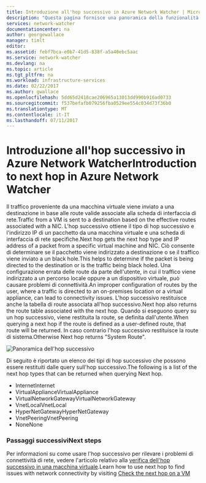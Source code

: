 ```yaml
---
title: Introduzione all'hop successivo in Azure Network Watcher | Microsoft Docs
description: "Questa pagina fornisce una panoramica della funzionalità hop successivo di Network Watcher"
services: network-watcher
documentationcenter: na
author: georgewallace
manager: timlt
editor: 
ms.assetid: febf7bca-e0b7-41d5-838f-a5a40ebc5aac
ms.service: network-watcher
ms.devlang: na
ms.topic: article
ms.tgt_pltfrm: na
ms.workload: infrastructure-services
ms.date: 02/22/2017
ms.author: gwallace
ms.openlocfilehash: 5dd65d2418cae206965a13013dd990b916ad0733
ms.sourcegitcommit: f537befafb079256fba0529ee554c034d73f36b0
ms.translationtype: MT
ms.contentlocale: it-IT
ms.lasthandoff: 07/11/2017
---
```

# <a name="introduction-to-next-hop-in-azure-network-watcher"></a><span data-ttu-id="d491a-103">Introduzione all'hop successivo in Azure Network Watcher</span><span class="sxs-lookup"><span data-stu-id="d491a-103">Introduction to next hop in Azure Network Watcher</span></span>

<span data-ttu-id="d491a-104">Il traffico proveniente da una macchina virtuale viene inviato a una destinazione in base alle route valide associate alla scheda di interfaccia di rete.</span><span class="sxs-lookup"><span data-stu-id="d491a-104">Traffic from a VM is sent to a destination based on the effective routes associated with a NIC.</span></span> <span data-ttu-id="d491a-105">L'hop successivo ottiene il tipo di hop successivo e l'indirizzo IP di un pacchetto da una macchina virtuale e una scheda di interfaccia di rete specifiche.</span><span class="sxs-lookup"><span data-stu-id="d491a-105">Next hop gets the next hop type and IP address of a packet from a specific virtual machine and NIC.</span></span> <span data-ttu-id="d491a-106">Ciò consente di determinare se il pacchetto viene indirizzato a destinazione o se il traffico viene inviato a un black hole.</span><span class="sxs-lookup"><span data-stu-id="d491a-106">This helps to determine if the packet is being directed to the destination or is the traffic being black holed.</span></span> <span data-ttu-id="d491a-107">Una configurazione errata delle route da parte dell'utente, in cui il traffico viene indirizzato a un percorso locale oppure a un dispositivo virtuale, può causare problemi di connettività.</span><span class="sxs-lookup"><span data-stu-id="d491a-107">An improper configuration of routes by the user, where a traffic is directed to an on-premises location or a virtual appliance, can lead to connectivity issues.</span></span> <span data-ttu-id="d491a-108">L'hop successivo restituisce anche la tabella di route associata all'hop successivo.</span><span class="sxs-lookup"><span data-stu-id="d491a-108">Next hop also returns the route table associated with the next hop.</span></span> <span data-ttu-id="d491a-109">Quando si eseguono query su un hop successivo, viene restituita la route, se definita dall'utente.</span><span class="sxs-lookup"><span data-stu-id="d491a-109">When querying a next hop if the route is defined as a user-defined route, that route will be returned.</span></span> <span data-ttu-id="d491a-110">In caso contrario l'hop successivo restituisce la route di sistema.</span><span class="sxs-lookup"><span data-stu-id="d491a-110">Otherwise Next hop returns "System Route".</span></span>

![Panoramica dell'hop successivo][1]

<span data-ttu-id="d491a-112">Di seguito è riportato un elenco dei tipi di hop successivo che possono essere restituiti dalle query sull'hop successivo.</span><span class="sxs-lookup"><span data-stu-id="d491a-112">The following is a list of the next hop types that can be returned when querying Next hop.</span></span>

* <span data-ttu-id="d491a-113">Internet</span><span class="sxs-lookup"><span data-stu-id="d491a-113">Internet</span></span>
* <span data-ttu-id="d491a-114">VirtualAppliance</span><span class="sxs-lookup"><span data-stu-id="d491a-114">VirtualAppliance</span></span>
* <span data-ttu-id="d491a-115">VirtualNetworkGateway</span><span class="sxs-lookup"><span data-stu-id="d491a-115">VirtualNetworkGateway</span></span>
* <span data-ttu-id="d491a-116">VnetLocal</span><span class="sxs-lookup"><span data-stu-id="d491a-116">VnetLocal</span></span>
* <span data-ttu-id="d491a-117">HyperNetGateway</span><span class="sxs-lookup"><span data-stu-id="d491a-117">HyperNetGateway</span></span>
* <span data-ttu-id="d491a-118">VnetPeering</span><span class="sxs-lookup"><span data-stu-id="d491a-118">VnetPeering</span></span>
* <span data-ttu-id="d491a-119">None</span><span class="sxs-lookup"><span data-stu-id="d491a-119">None</span></span>

### <a name="next-steps"></a><span data-ttu-id="d491a-120">Passaggi successivi</span><span class="sxs-lookup"><span data-stu-id="d491a-120">Next steps</span></span>

<span data-ttu-id="d491a-121">Per informazioni su come usare l'hop successivo per rilevare i problemi di connettività di rete, vedere l'articolo relativo alla [verifica dell'hop successivo in una macchina virtuale](network-watcher-check-next-hop-portal.md).</span><span class="sxs-lookup"><span data-stu-id="d491a-121">Learn how to use next hop to find issues with network connectivity by visiting [Check the next hop on a VM](network-watcher-check-next-hop-portal.md)</span></span>

<!--Image references-->
[1]: ./media/network-watcher-next-hop-overview/figure1.png













